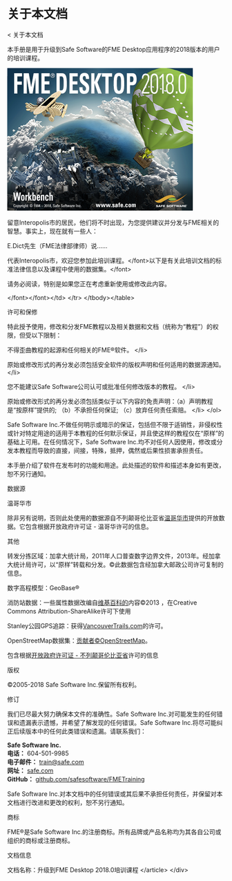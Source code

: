# 关于本文档

&lt;  关于本文档

本手册是用于升级到Safe Software的FME Desktop应用程序的2018版本的用户的培训课程。

[![](../.gitbook/assets/img0.0.fmeaboutscreen.png)](https://github.com/safesoftware/FMETraining/blob/Desktop-Basic-2018/DesktopBasic0Introduction/Images/Img0.0.FMEAboutScreen.png)

留意Interopolis市的居民，他们将不时出现，为您提供建议并分发与FME相关的智慧。事实上，现在就有一些人：

 E.Dict先生（FME法律部律师）说......

代表Interopolis市，欢迎您参加此培训课程。&lt;/font&gt;以下是有关此培训文档的标准法律信息以及课程中使用的数据集。&lt;/font&gt;  
  
请务必阅读，特别是如果您正在考虑重新使用或修改此内容。

&lt;/font&gt;&lt;/font&gt;&lt;/td&gt; &lt;/tr&gt; &lt;/tbody&gt;&lt;/table&gt;

许可和保修

特此授予使用，修改和分发FME教程以及相关数据和文档（统称为“教程”）的权限，但受以下限制：

不得歪曲教程的起源和任何相关的FME®软件。 &lt;/li&gt;

原始或修改形式的再分发必须包括安全软件的版权声明和任何适用的数据源通知。 &lt;/li&gt;

您不能建议Safe Software公司认可或批准任何修改版本的教程。 &lt;/li&gt;

原始或修改形式的再分发必须包括类似于以下内容的免责声明：（a）声明教程是“按原样”提供的; （b）不承担任何保证; （c）放弃任何责任索赔。 &lt;/li&gt; &lt;/ol&gt;

Safe Software Inc.不做任何明示或暗示的保证，包括但不限于适销性，非侵权性或针对特定用途的适用于本教程的任何默示保证，并且使这样的教程仅在“原样”的基础上可用。在任何情况下，Safe Software Inc.均不对任何人因使用，修改或分发本教程而导致的直接，间接，特殊，抵押，偶然或后果性损害承担责任。

本手册介绍了软件在发布时的功能和用途。此处描述的软件和描述本身如有更改，恕不另行通知。

数据源

温哥华市

除非另有说明，否则此处使用的数据源自不列颠哥伦比亚省[温哥华市](http://data.vancouver.ca/)提供的开放数据。它包含根据开放政府许可证 - 温哥华许可的信息。

其他

转发分拣区域：加拿大统计局，2011年人口普查数字边界文件，2013年。经加拿大统计局许可，以“原样”转载和分发。©此数据包含经加拿大邮政公司许可复制的信息。

数字高程模型：GeoBase®

消防站数据：一些属性数据改编自[维基百科的](https://en.wikipedia.org/wiki/Vancouver_Fire_and_Rescue_Services)内容©2013 ，在Creative Commons Attribution-ShareAlike许可下使用

Stanley公园GPS追踪：获得[VancouverTrails.com](http://www.vancouvertrails.com/trails/stanley-park/)的许可。

OpenStreetMap数据集：[贡献者©OpenStreetMap](https://www.openstreetmap.org/copyright)。

包含根据[开放政府许可证 - 不列颠哥伦比亚省](https://www2.gov.bc.ca/gov/content/data/open-data/open-government-license-bc)许可的信息

版权

©2005-2018 Safe Software Inc.保留所有权利。

修订

我们已尽最大努力确保本文件的准确性。Safe Software Inc.对可能发生的任何错误和遗漏表示遗憾，并希望了解发现的任何错误。Safe Software Inc.将尽可能纠正后续版本中的任何此类错误和遗漏。请联系我们：

**Safe Software Inc.**  
 **电话：** 604-501-9985  
 **电子邮件：** [train@safe.com](mailto:train@safe.com)  
 **网址：** [safe.com](http://www.safe.com/)  
 **GitHub：** [github.com/safesoftware/FMETraining](https://github.com/safesoftware/FMETraining)  


Safe Software Inc.对本文档中的任何错误或其后果不承担任何责任，并保留对本文档进行改进和更改的权利，恕不另行通知。

商标

FME®是Safe Software Inc.的注册商标。所有品牌或产品名称均为其各自公司或组织的商标或注册商标。

文档信息

文档名称：升级到FME Desktop 2018.0培训课程 &lt;/article&gt; &lt;/div&gt;


